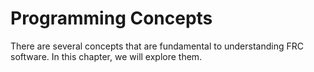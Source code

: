 # Programming Concepts

There are several concepts that are fundamental to understanding FRC software. In this chapter, we will explore them.